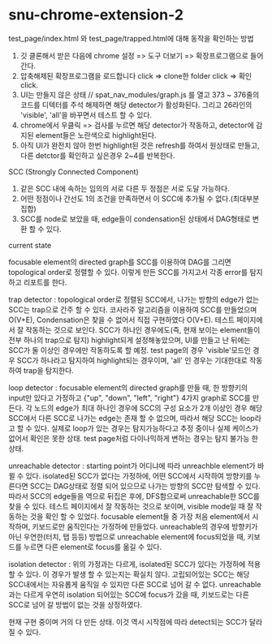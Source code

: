 # snu-chrome-extension-2

test_page/index.html 와 test_page/trapped.html에 대해 동작을 확인하는 방법

1. 깃 클론해서 받은 다음에 chrome 설정 => 도구 더보기 => 확장프로그램으로 들어간다.
2. 압축해제된 확장프로그램을 로드합니다 click => clone한 folder click => 확인 click.
3. UI는 만들지 않은 상태 // spat_nav_modules/graph.js 를 열고 373 ~ 376줄의 코드를 디텍터를 주석 해제하면 해당 detector가 활성화된다. 그리고 26라인의 'visible', 'all'을 바꾸면서 테스트 할 수 있다.
4. chrome에서 우클릭 => 검사를 누르면 해당 detector가 작동하고, detector에 감지된 element들은 노란색으로 highlight된다.
5. 아직 UI가 완전치 않아 한번 highlight된 것은 refresh를 하여서 원상태로 만들고, 다른 detctor를 확인하고 싶은경우 2~4를 반복한다.

SCC (Strongly Connected Component)
1. 같은 SCC 내에 속하는 임의의 서로 다른 두 정점은 서로 도달 가능하다.
2. 어떤 정점이나 간선도 1의 조건을 만족하면서 이 SCC에 추가될 수 없다.(최대부분집합)
3. SCC를 node로 보았을 때, edge들이 condensation된 상태에서 DAG형태로 변환 할 수 있다.

current state

focusable element의 directed graph를 SCC를 이용하여 DAG를 그리면 topological order로 정렬할 수 있다.
이렇게 만든 SCC를 가지고서 각종 error를 탐지하고 리포트를 한다.

trap detector : 
topological order로 정렬된 SCC에서, 나가는 방향의 edge가 없는 SCC는 trap으로 간주 할 수 있다.
코사라주 알고리즘을 이용하여 SCC를 만들었으며 O(V+E), Condensation은 찾을 수 없어서 직접 구현하였다 O(V+E).
테스트 페이지에서 잘 작동하는 것으로 보인다. SCC가 하나인 경우에도(즉, 현재 보이는 element들이 전부 하나의 trap으로 탐지) highlight되게 설정해놓았으며, UI를 만들고 난 뒤에는 SCC가 둘 이상인 경우에만 작동하도록 할 예정.
test page의 경우 'visible'모드인 경우 SCC가 하나라고 탐지하여 highlight되는 경우이며, 'all' 인 경우는 기대한대로 작동하여 trap을 탐지한다.

loop detector :
focusable element의 directed graph를 만들 때, 한 방향키의 input만 있다고 가정하고 {"up", "down", "left", "right"} 4가지 graph로 SCC를 만든다.
각 노드의 edge가 최대 하나인 경우에 SCC의 구성 요소가 2개 이상인 경우 해당 SCC에서 다른 SCC로 나가는 edge는 존재 할 수 없으며, 따라서 해당 SCC는 loop라고 할 수 있다. 
실제로 loop가 있는 경우는 탐지가능하다고 추정 중이나 실제 케이스가 없어서 확인은 못한 상태. test page처럼 다이나믹하게 변하는 경우는 탐지 불가능 한 상태.

unreachable detector :
starting point가 어디냐에 따라 unreachble element가 바뀔 수 있다. isolated된 SCC가 없다는 가정하에, 어떤 SCC에서 시작하여 방향키를 누른다면 SCC는 DAG상태로 정렬 되어 있으므로 나가는 방향의 SCC만 탐색할 수 있다. 따라서 SCC의 edge들을 역으로 뒤집은 후에, DFS함으로써 unreachable한 SCC를 찾을 수 있다.
테스트 페이지에서 잘 작동하는 것으로 보이며, visible mode일 때 잘 작동하는 것을 확인 할 수 있었다. focusable element들 중 가장 처음 element에서 시작하며, 키보드로만 움직인다는 가정하에 만들었다. unreachable의 경우에 방향키가 아닌 우연한(터치, 탭 등등) 방법으로 unreachable element에 focus되었을 때, 키보드를 누르면 다른 element로 focus를 옮길 수 있다.

isolation detector : 
위의 가정과는 다르게, isolated된 SCC가 있다는 가정하에 적용할 수 있다. 이 경우가 발생 할 수 있는지는 확실치 않다.
고립되어있는 SCC는 해당 SCC내에서는 자유롭게 움직일 수 있지만 다른 SCC로 넘어 갈 수 없다. unreachable과는 다르게 우연히 isolation 되어있는 SCC에 focus가 갔을 때, 키보드로는 다른 SCC로 넘어 갈 방법이 없는 것을 상정하였다.

현재 구현 중이며 거의 다 만든 상태. 이것 역시 시작점에 따라 detect되는 SCC가 달라질 수 있다.